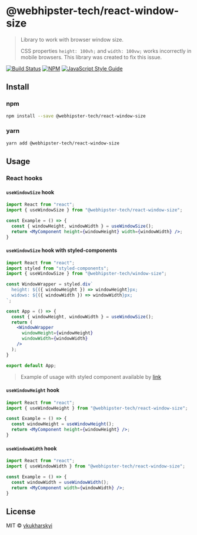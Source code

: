 # @webhipster-tech/react-window-size

> Library to work with browser window size.
>
> CSS properties `height: 100vh;` and `width: 100vw;` works incorrectly in mobile browsers.
> This library was created to fix this issue.

[![Build Status](https://travis-ci.com/ykukharskyi/react-window-size.svg?branch=master)](https://travis-ci.com/ykukharskyi/react-window-size)
[![NPM](https://img.shields.io/npm/v/@webhipster-tech/react-window-size.svg)](https://www.npmjs.com/package/@webhipster-tech/window-size)
[![JavaScript Style Guide](https://img.shields.io/badge/code_style-standard-brightgreen.svg)](https://standardjs.com)

## Install

### npm

```bash
npm install --save @webhipster-tech/react-window-size
```

### yarn

```bash
yarn add @webhipster-tech/react-window-size
```

## Usage

### React hooks

#### `useWindowSize` hook

```jsx
import React from "react";
import { useWindowSize } from "@webhipster-tech/react-window-size";

const Example = () => {
  const { windowHeight, windowWidth } = useWindowSize();
  return <MyComponent height={windowHeight} width={windowWidth} />;
}
```

#### `useWindowSize` hook with styled-components

```jsx
import React from "react";
import styled from "styled-components";
import { useWindowSize } from "@webhipster-tech/window-size";

const WindowWrapper = styled.div`
  height: ${({ windowHeight }) => windowHeight}px;
  widows: ${({ windowWidth }) => windowWidth}px;
`;

const App = () => {
  const { windowHeight, windowWidth } = useWindowSize();
  return (
    <WindowWrapper
      windowHeight={windowHeight}
      windowWidth={windowWidth}
    />
  );
}

export default App;
```

> Example of usage with styled component available by
> [link](https://github.com/ykukharskyi/react-window-size/tree/master/hooks-example)

#### `useWindowHeight` hook

```jsx
import React from "react";
import { useWindowHeight } from "@webhipster-tech/react-window-size";

const Example = () => {
  const windowHeight = useWindowHeight();
  return <MyComponent height={windowHeight} />;
}
```

#### `useWindowWidth` hook

```jsx
import React from "react";
import { useWindowWidth } from "@webhipster-tech/react-window-size";

const Example = () => {
  const windowWidth = useWindowWidth();
  return <MyComponent width={windowWidth} />;
}
```

## License

MIT © [ykukharskyi](https://github.com/ykukharskyi)
